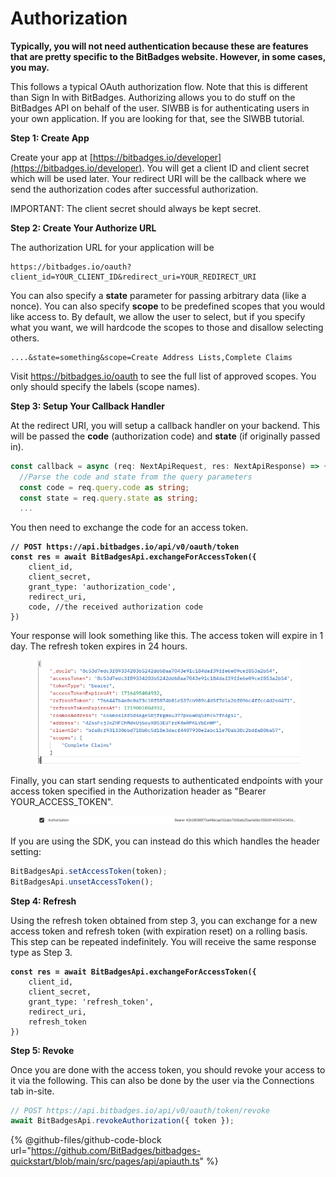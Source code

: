 # Authorization

**Typically, you will not need authentication because these are features that are pretty specific to the BitBadges website. However, in some cases, you may.**

This follows a typical OAuth authorization flow. Note that this is different than Sign In with BitBadges. Authorizing allows you to do stuff on the BitBadges API on behalf of the user. SIWBB is for authenticating users in your own application. If you are looking for that, see the SIWBB tutorial.

**Step 1: Create App**

Create your app at [https://bitbadges.io/developer](https://bitbadges.io/developer). You will get a client ID and client secret which will be used later. Your redirect URI will be the callback where we send the authorization codes after successful authorization.

IMPORTANT: The client secret should always be kept secret.

**Step 2: Create Your Authorize URL**

The authorization URL for your application will be&#x20;

```
https://bitbadges.io/oauth?client_id=YOUR_CLIENT_ID&redirect_uri=YOUR_REDIRECT_URI
```

You can also specify a **state** parameter for passing arbitrary data (like a nonce). You can also specify **scope** to be predefined scopes that you would like access to. By default, we allow the user to select, but if you specify what you want, we will hardcode the scopes to those and disallow selecting others.

```
....&state=something&scope=Create Address Lists,Complete Claims
```

Visit https://bitbadges.io/oauth to see the full list of approved scopes. You only should specify the labels (scope names).

**Step 3: Setup Your Callback Handler**

At the redirect URI, you will setup a callback handler on your backend. This will be passed the **code** (authorization code) and **state** (if originally passed in).&#x20;

```typescript
const callback = async (req: NextApiRequest, res: NextApiResponse) => {
  //Parse the code and state from the query parameters
  const code = req.query.code as string;
  const state = req.query.state as string;
  ...
```

You then need to exchange the code for an access token.

<pre class="language-typescript"><code class="lang-typescript"><strong>// POST https://api.bitbadges.io/api/v0/oauth/token
</strong><strong>const res = await BitBadgesApi.exchangeForAccessToken({
</strong>    client_id,
    client_secret,
    grant_type: 'authorization_code',
    redirect_uri,
    code, //the received authorization code
})
</code></pre>

Your response will look something like this. The access token will expire in 1 day. The refresh token expires in 24 hours.

<figure><img src="../../../.gitbook/assets/image (95).png" alt=""><figcaption></figcaption></figure>

Finally, you can start sending requests to authenticated endpoints with your access token specified in the Authorization header as "Bearer YOUR\_ACCESS\_TOKEN".&#x20;

<figure><img src="../../../.gitbook/assets/image (96).png" alt=""><figcaption></figcaption></figure>

If you are using the SDK, you can instead do this which handles the header setting:

```typescript
BitBadgesApi.setAccessToken(token);
BitBadgesApi.unsetAccessToken();
```

**Step 4: Refresh**

Using the refresh token obtained from step 3, you can exchange for a new access token and refresh token (with expiration reset) on a rolling basis. This step can be repeated indefinitely. You will receive the same response type as Step 3.

<pre class="language-typescript"><code class="lang-typescript"><strong>const res = await BitBadgesApi.exchangeForAccessToken({
</strong>    client_id,
    client_secret,
    grant_type: 'refresh_token',
    redirect_uri,
    refresh_token
})
</code></pre>



**Step 5: Revoke**

Once you are done with the access token, you should revoke your access to it via the following. This can also be done by the user via the Connections tab in-site.

```typescript
// POST https://api.bitbadges.io/api/v0/oauth/token/revoke
await BitBadgesApi.revokeAuthorization({ token });
```







{% @github-files/github-code-block url="https://github.com/BitBadges/bitbadges-quickstart/blob/main/src/pages/api/apiauth.ts" %}
